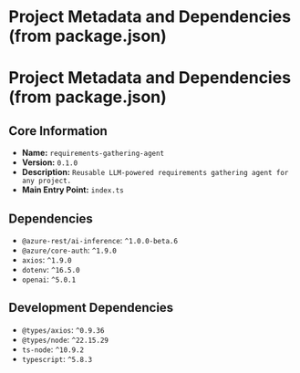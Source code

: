# Project Metadata and Dependencies (from package.json)

# Project Metadata and Dependencies (from package.json)

## Core Information
- **Name:** `requirements-gathering-agent`
- **Version:** `0.1.0`
- **Description:** `Reusable LLM-powered requirements gathering agent for any project.`
- **Main Entry Point:** `index.ts`

## Dependencies
- `@azure-rest/ai-inference`: `^1.0.0-beta.6`
- `@azure/core-auth`: `^1.9.0`
- `axios`: `^1.9.0`
- `dotenv`: `^16.5.0`
- `openai`: `^5.0.1`

## Development Dependencies
- `@types/axios`: `^0.9.36`
- `@types/node`: `^22.15.29`
- `ts-node`: `^10.9.2`
- `typescript`: `^5.8.3`
